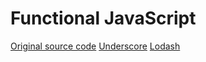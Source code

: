 # Functional JavaScript

[Original source code][0]
[Underscore][1]
[Lodash][2]

[0]: https://github.com/funjs/book-source
[1]: http://underscorejs.org/
[2]: https://lodash.com
